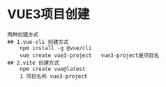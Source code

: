# VUE3项目创建
    两种创建方式
    ## 1.vue-cli 创建方式 
        npm install -g @vue/cli
        vue create vue3-project   vue3-project是项目名
    ## 2.vite 创建方式
        npm create vue@latest
        1 项目名称 vue3-project
        